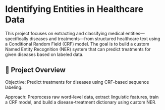 # Identifying Entities in Healthcare Data

This project focuses on extracting and classifying medical entities—specifically diseases and treatments—from structured healthcare text using a Conditional Random Field (CRF) model. The goal is to build a custom Named Entity Recognition (NER) system that can predict treatments for given diseases based on labeled data.

## 📂 Project Overview
Objective: Predict treatments for diseases using CRF-based sequence labeling.

Approach: Preprocess raw word-level data, extract linguistic features, train a CRF model, and build a disease-treatment dictionary using custom NER.